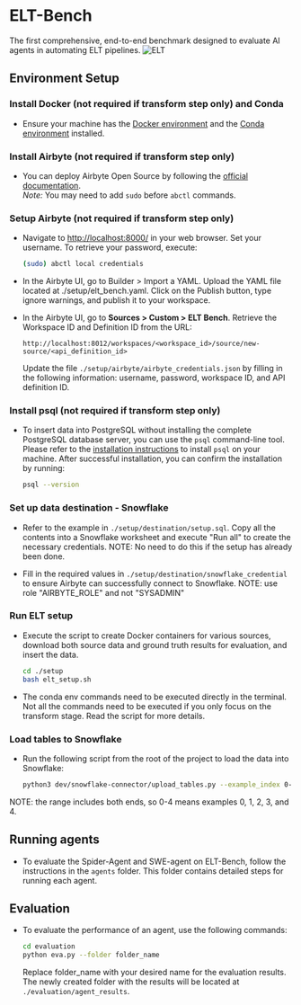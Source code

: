 # ELT-Bench
The first comprehensive, end-to-end benchmark designed to evaluate AI agents in automating ELT pipelines.
![ELT](https://anonymous.4open.science/r/ELT-Bench-B51C/materials/elt.svg)
## Environment Setup

### Install Docker (not required if transform step only) and Conda 
- Ensure your machine has the [Docker environment](https://docs.docker.com/get-docker/) and the [Conda environment](https://docs.conda.io/projects/conda/en/stable/user-guide/install/index.html) installed.

### Install Airbyte (not required if transform step only)
- You can deploy Airbyte Open Source by following the [official documentation](https://docs.airbyte.com/using-airbyte/getting-started/oss-quickstart).  
*Note:* You may need to add `sudo` before `abctl` commands.

### Setup Airbyte (not required if transform step only)

- Navigate to [http://localhost:8000/](http://localhost:8000/) in your web browser. Set your username. To retrieve your password, execute:
  ```bash
  (sudo) abctl local credentials
  ```

- In the Airbyte UI, go to Builder > Import a YAML. 
Upload the YAML file located at ./setup/elt_bench.yaml.
Click on the Publish button, type ignore warnings, and publish it to your workspace.

- In the Airbyte UI, go to **Sources > Custom > ELT Bench**. Retrieve the Workspace ID and Definition ID from the URL:
  ```
  http://localhost:8012/workspaces/<workspace_id>/source/new-source/<api_definition_id>
  ```
  Update the file `./setup/airbyte/airbyte_credentials.json` by filling in the following information: username, password, workspace ID, and API definition ID.


### Install psql (not required if transform step only)
- To insert data into PostgreSQL without installing the complete PostgreSQL database server, you can use the `psql` command-line tool. 
Please refer to the [installation instructions](https://www.timescale.com/blog/how-to-install-psql-on-mac-ubuntu-debian-windows) to install `psql` on your machine.
After successful installation, you can confirm the installation by running:

  ```bash
  psql --version
  ```

### Set up data destination - Snowflake
- Refer to the example in `./setup/destination/setup.sql`. Copy all the contents into a Snowflake worksheet and execute "Run all" to create the necessary credentials.
NOTE: No need to do this if the setup has already been done.

- Fill in the required values in `./setup/destination/snowflake_credential` to ensure Airbyte can successfully connect to Snowflake.
NOTE: use role "AIRBYTE_ROLE" and not "SYSADMIN"

### Run ELT setup
- Execute the script to create Docker containers for various sources, download both source data and ground truth results for evaluation, and insert the data.
  ```bash
  cd ./setup
  bash elt_setup.sh
  ```
- The conda env commands need to be executed directly in the terminal. Not all the commands need to be executed if you only focus on the transform stage. Read the script for more details.

### Load tables to Snowflake
- Run the following script from the root of the project to load the data into Snowflake: 
  ```bash
  python3 dev/snowflake-connector/upload_tables.py --example_index 0-4
  ```
NOTE: the range includes both ends, so 0-4 means examples 0, 1, 2, 3, and 4.

## Running agents
- To evaluate the Spider-Agent and SWE-agent on ELT-Bench, follow the instructions in the `agents` folder. This folder contains detailed steps for running each agent.

## Evaluation

- To evaluate the performance of an agent, use the following commands:

  ```bash
  cd evaluation
  python eva.py --folder folder_name
  ```

  Replace folder_name with your desired name for the evaluation results. The newly created folder with the results will be located at `./evaluation/agent_results`.